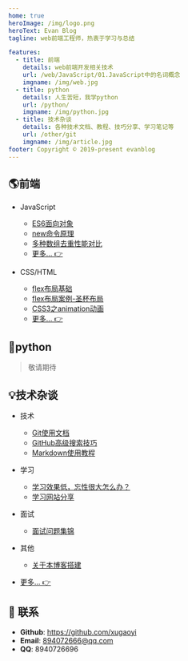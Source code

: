 ```yaml
---
home: true
heroImage: /img/logo.png
heroText: Evan Blog
tagline: web前端工程师，热衷于学习与总结

features:
  - title: 前端
    details: web前端开发相关技术
    url: /web/JavaScript/01.JavaScript中的名词概念
    imgname: /img/web.jpg
  - title: python
    details: 人生苦短，我学python
    url: /python/
    imgname: /img/python.jpg
  - title: 技术杂谈
    details: 各种技术文档、教程、技巧分享、学习笔记等
    url: /other/git
    imgname: /img/article.jpg
footer: Copyright © 2019-present evanblog
---
```


## :earth_americas:前端

* JavaScript
  * [ES6面向对象](web/JavaScript/04.ES6面向对象)
  * [new命令原理](web/JavaScript/05.new命令原理)
  * [多种数组去重性能对比](web/JavaScript/06.多种数组去重性能对比)
  * [更多... 👉](web/JavaScript/01.JavaScript中的名词概念)



* CSS/HTML
  * [flex布局基础](web/CSS-HTML/01.flex布局基础)
  * [flex布局案例-圣杯布局](web/CSS-HTML/04.flex布局案例-圣杯布局)
  * [CSS3之animation动画](web/CSS-HTML/07.CSS3之animation动画)
  * [更多... 👉](web/CSS-HTML/01.flex布局基础)



## 🐍python

> 敬请期待



## :bulb:技术杂谈

* 技术
  * [Git使用文档](other/git)
  * [GitHub高级搜索技巧](other/github)
  * [Markdown使用教程](other/markdown)
* 学习
  * [学习效果低，忘性很大怎么办？](other/LearningAndMemory)
  * [学习网站分享](other/study)
* 面试
  * [面试问题集锦](other/interview)
* 其他
  * [关于本博客搭建](https://github.com/xugaoyi/evanblog)

* [更多... 👉](other/git)

## :email: 联系

- **Github**: <https://github.com/xugaoyi>
- **Email**: <a href="mailto:894072666@qq.com">894072666@qq.com</a>
- **QQ**: <a>8940726696</a>


